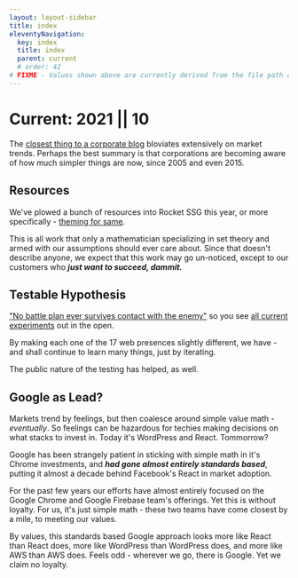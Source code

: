 ```yaml
---
layout: layout-sidebar
title: index
eleventyNavigation:
  key: index
  title: index
  parent: current
  # order: 42
# FIXME - Values shown above are currently derived from the file path only, except order which is also commented out because it is optional. Correct as desired and delete comment(s).
---
```


# Current: 2021 || 10

The [closest thing to a corporate blog](https://webappwriter.com/blog/) bloviates extensively on market trends. Perhaps the best summary is that corporations are becoming aware of how much simpler things are now, since 2005 and even 2015.

## Resources

We've plowed a bunch of resources into Rocket SSG this year, or more specifically - [theming for same](https://webappwriter.com/fins/). 

This is all work that only a mathematician specializing in set theory and armed with our assumptions should ever care about. Since that doesn't describe anyone, we expect that this work may go un-noticed, except to our customers who _**just want to succeed, dammit.**_

## Testable Hypothesis

["No battle plan ever survives contact with the enemy"](https://en.wikiquote.org/wiki/Helmuth_von_Moltke_the_Elder) so you see [all current experiments](https://github.com/petecarapetyan/fins-rocket-themes#readme) out in the open.

By making each one of the 17 web presences slightly different, we have - and shall continue to learn many things, just by iterating.

The public nature of the testing has helped, as well.

## Google as Lead?

Markets trend by feelings, but then coalesce around simple value math - _eventually_. So feelings can be hazardous for techies making decisions on what stacks to invest in. Today it's WordPress and React. Tommorrow?

Google has been strangely patient in sticking with simple math in it's Chrome investments, and _**had gone almost entirely standards based**_, putting it almost a decade behind Facebook's React in market adoption.

For the past few years our efforts have almost entirely focused on the Google Chrome and Google Firebase team's offerings. Yet this is without loyalty. For us, it's just simple math - these two teams have come closest by a mile, to meeting our values.

By values, this standards based Google approach looks more like React than React does, more like WordPress than WordPress does, and more like AWS than AWS does. Feels odd - wherever we go, there is Google. Yet we claim no loyalty.
